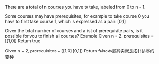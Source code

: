 There are a total of n courses you have to take, labeled from 0 to n - 1.

Some courses may have prerequisites, for example to take course 0 you have to first take course 1, which is expressed as a pair: [0,1]

Given the total number of courses and a list of prerequisite pairs, is it possible for you to finish all courses?
Example
Given n = 2, prerequisites = [[1,0]]
Return true

Given n = 2, prerequisites = [[1,0],[0,1]]
Return false本题其实就是拓扑排序的变种
